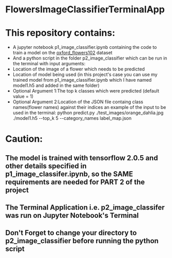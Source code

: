 # FlowersImageClassifierTerminalApp
# This repository contains:
 * A jupyter notebook p1_image_classifier.ipynb containing the code to train a model on the [oxford_flowers102](https://www.tensorflow.org/datasets/catalog/oxford_flowers102) dataset
 * And a python script in the folder p2_image_classifier which can be run in the terminal with input arguments:
  * Location of the image of a flower which needs to be predicted
  * Location of model being used (in this project's case you can use my trained model from p1_image_classifier.ipynb which I have named model1.h5 and added in the same folder)
  * Optional Argument 1:The top k classes which were predicted (default value = 1)
  * Optional Argument 2:Location of the JSON file containg class names(flower names) against their indices
  an example of the input to be used in the terminal:
  python predict.py ./test_images/orange_dahlia.jpg ./model1.h5 --top_k 5 --category_names label_map.json
 # Caution:
 ## The model is trained with tensorflow 2.0.5 and other details specified in p1_image_classifer.ipynb, so the SAME requirements are needed for PART 2 of the project
 ## The Terminal Application i.e. p2_image_classifer was run on Jupyter Notebook's Terminal
 ## Don't Forget to change your directory to p2_image_classifier before running the python script
